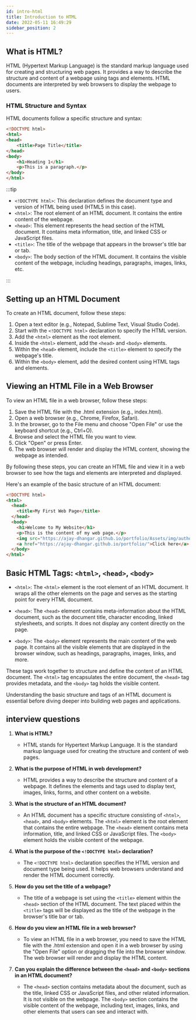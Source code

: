```yaml
---
id: intro-html
title: Introduction to HTML
date: 2022-05-11 16:49:29
sidebar_position: 2
---
```



## What is HTML?
HTML (Hypertext Markup Language) is the standard markup language used for creating and structuring web pages. It provides a way to describe the structure and content of a webpage using tags and elements. HTML documents are interpreted by web browsers to display the webpage to users.

### HTML Structure and Syntax
HTML documents follow a specific structure and syntax:

```html title="index.html"
<!DOCTYPE html>
<html>
<head>
    <title>Page Title</title>
</head>
<body>
    <h1>Heading 1</h1>
    <p>This is a paragraph.</p>
</body>
</html>
```
<!-- 
<h2 align="center"> Live Preview </h2>

<iframe src="https://github.com/Ajay-Dhangar/CodeMastermindHQ/projects/live-project/basic-level/intro/ex-1/"></iframe> -->

:::tip

- `<!DOCTYPE html>`: This declaration defines the document type and version of HTML being used (HTML5 in this case).
- `<html>`: The root element of an HTML document. It contains the entire content of the webpage.
- `<head>`: This element represents the head section of the HTML document. It contains meta information, title, and linked CSS or JavaScript files.
- `<title>`: The title of the webpage that appears in the browser's title bar or tab.
- `<body>`: The body section of the HTML document. It contains the visible content of the webpage, including headings, paragraphs, images, links, etc.

:::

## Setting up an HTML Document
To create an HTML document, follow these steps:

1. Open a text editor (e.g., Notepad, Sublime Text, Visual Studio Code).
2. Start with the `<!DOCTYPE html>` declaration to specify the HTML version.
3. Add the `<html>` element as the root element.
4. Inside the `<html>` element, add the `<head>` and `<body>` elements.
5. Within the `<head>` element, include the `<title>` element to specify the webpage's title.
6. Within the `<body>` element, add the desired content using HTML tags and elements.

## Viewing an HTML File in a Web Browser
To view an HTML file in a web browser, follow these steps:

1. Save the HTML file with the .html extension (e.g., index.html).
2. Open a web browser (e.g., Chrome, Firefox, Safari).
3. In the browser, go to the File menu and choose "Open File" or use the keyboard shortcut (e.g., Ctrl+O).
4. Browse and select the HTML file you want to view.
5. Click "Open" or press Enter.
6. The web browser will render and display the HTML content, showing the webpage as intended.

By following these steps, you can create an HTML file and view it in a web browser to see how the tags and elements are interpreted and displayed.

Here's an example of the basic structure of an HTML document:

```html title="index.html"
<!DOCTYPE html>
<html>
  <head>
    <title>My First Web Page</title>
  </head>
  <body>
    <h1>Welcome to My Website</h1>
    <p>This is the content of my web page.</p>
    <img src="https://ajay-dhangar.github.io/portfolio/Assets/img/author.jpg" alt="My Image" width="100px" border="1px"> <br /><br />
    <a href="https://ajay-dhangar.github.io/portfolio/">Click here</a> to visit a website.
  </body>
</html>
```

<!-- 
<h2 align="center"> Live Preview </h2>

<iframe src=""></iframe> -->


## Basic HTML Tags: `<html>`, `<head>`, `<body>`

- `<html>`: The `<html>` element is the root element of an HTML document. It wraps all the other elements on the page and serves as the starting point for every HTML document.

- `<head>`: The `<head>` element contains meta-information about the HTML document, such as the document title, character encoding, linked stylesheets, and scripts. It does not display any content directly on the page.

- `<body>`: The `<body>` element represents the main content of the web page. It contains all the visible elements that are displayed in the browser window, such as headings, paragraphs, images, links, and more.

These tags work together to structure and define the content of an HTML document. The `<html>` tag encapsulates the entire document, the `<head>` tag provides metadata, and the `<body>` tag holds the visible content.

Understanding the basic structure and tags of an HTML document is essential before diving deeper into building web pages and applications.

## interview questions

1. **What is HTML?**
   - HTML stands for Hypertext Markup Language. It is the standard markup language used for creating the structure and content of web pages.

2. **What is the purpose of HTML in web development?**
   - HTML provides a way to describe the structure and content of a webpage. It defines the elements and tags used to display text, images, links, forms, and other content on a website.

3. **What is the structure of an HTML document?**
   - An HTML document has a specific structure consisting of `<html>`, `<head>`, and `<body>` elements. The `<html>` element is the root element that contains the entire webpage. The `<head>` element contains meta information, title, and linked CSS or JavaScript files. The `<body>` element holds the visible content of the webpage.

4. **What is the purpose of the `<!DOCTYPE html>` declaration?**
   - The `<!DOCTYPE html>` declaration specifies the HTML version and document type being used. It helps web browsers understand and render the HTML document correctly.

5. **How do you set the title of a webpage?**
   - The title of a webpage is set using the `<title>` element within the `<head>` section of the HTML document. The text placed within the `<title>` tags will be displayed as the title of the webpage in the browser's title bar or tab.

6. **How do you view an HTML file in a web browser?**
   - To view an HTML file in a web browser, you need to save the HTML file with the .html extension and open it in a web browser by using the "Open File" option or dragging the file into the browser window. The web browser will render and display the HTML content.

7. **Can you explain the difference between the `<head>` and `<body>` sections in an HTML document?**
   - The `<head>` section contains metadata about the document, such as the title, linked CSS or JavaScript files, and other related information. It is not visible on the webpage. The `<body>` section contains the visible content of the webpage, including text, images, links, and other elements that users can see and interact with.
 
